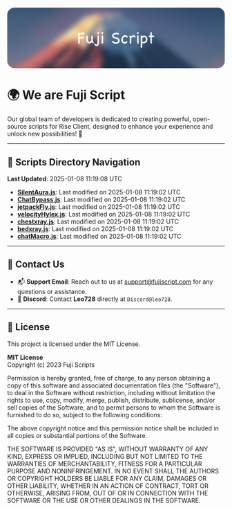 ![Banner](.github/b.webp)

# 🌍 **We are Fuji Script**

Our global team of developers is dedicated to creating powerful, open-source scripts for Rise Client, designed to enhance your experience and unlock new possibilities! 🌟

---
<!-- SCRIPTS_NAVIGATION_START -->
## 📂 **Scripts Directory Navigation**

**Last Updated**: 2025-01-08 11:19:08 UTC

- **[SilentAura.js](scripts/SilentAura.js)**: Last modified on 2025-01-08 11:19:02 UTC
- **[ChatBypass.js](scripts/ChatBypass.js)**: Last modified on 2025-01-08 11:19:02 UTC
- **[jetpackFly.js](scripts/jetpackFly.js)**: Last modified on 2025-01-08 11:19:02 UTC
- **[velocityHylex.js](scripts/velocityHylex.js)**: Last modified on 2025-01-08 11:19:02 UTC
- **[chestxray.js](scripts/chestxray.js)**: Last modified on 2025-01-08 11:19:02 UTC
- **[bedxray.js](scripts/bedxray.js)**: Last modified on 2025-01-08 11:19:02 UTC
- **[chatMacro.js](scripts/chatMacro.js)**: Last modified on 2025-01-08 11:19:02 UTC

<!-- SCRIPTS_NAVIGATION_END -->

---

## 💬 **Contact Us**  
- 📬 **Support Email**: Reach out to us at [support@fujiscript.com](mailto:support@fujiscript.com) for any questions or assistance.  
- 💬 **Discord**: Contact **Leo728** directly at `Discord@leo728`.

---

## 📜 **License**

This project is licensed under the MIT License.  

**MIT License**  
Copyright (c) 2023 Fuji Scripts  

Permission is hereby granted, free of charge, to any person obtaining a copy of this software and associated documentation files (the "Software"), to deal in the Software without restriction, including without limitation the rights to use, copy, modify, merge, publish, distribute, sublicense, and/or sell copies of the Software, and to permit persons to whom the Software is furnished to do so, subject to the following conditions:  

The above copyright notice and this permission notice shall be included in all copies or substantial portions of the Software.  

THE SOFTWARE IS PROVIDED "AS IS", WITHOUT WARRANTY OF ANY KIND, EXPRESS OR IMPLIED, INCLUDING BUT NOT LIMITED TO THE WARRANTIES OF MERCHANTABILITY, FITNESS FOR A PARTICULAR PURPOSE AND NONINFRINGEMENT. IN NO EVENT SHALL THE AUTHORS OR COPYRIGHT HOLDERS BE LIABLE FOR ANY CLAIM, DAMAGES OR OTHER LIABILITY, WHETHER IN AN ACTION OF CONTRACT, TORT OR OTHERWISE, ARISING FROM, OUT OF OR IN CONNECTION WITH THE SOFTWARE OR THE USE OR OTHER DEALINGS IN THE SOFTWARE.  
